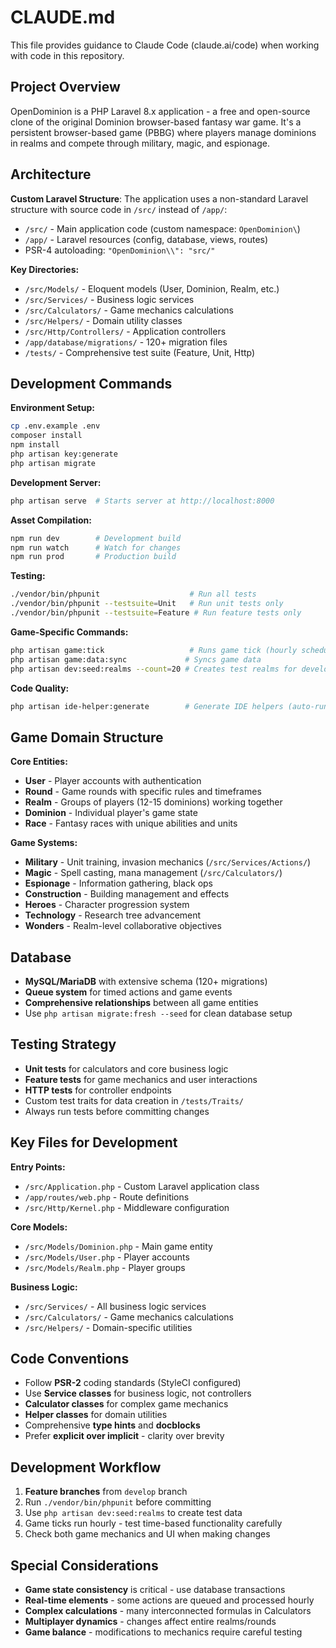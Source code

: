 # CLAUDE.md

This file provides guidance to Claude Code (claude.ai/code) when working with code in this repository.

## Project Overview

OpenDominion is a PHP Laravel 8.x application - a free and open-source clone of the original Dominion browser-based fantasy war game. It's a persistent browser-based game (PBBG) where players manage dominions in realms and compete through military, magic, and espionage.

## Architecture

**Custom Laravel Structure**: The application uses a non-standard Laravel structure with source code in `/src/` instead of `/app/`:

- `/src/` - Main application code (custom namespace: `OpenDominion\`)
- `/app/` - Laravel resources (config, database, views, routes)
- PSR-4 autoloading: `"OpenDominion\\": "src/"`

**Key Directories:**
- `/src/Models/` - Eloquent models (User, Dominion, Realm, etc.)
- `/src/Services/` - Business logic services
- `/src/Calculators/` - Game mechanics calculations
- `/src/Helpers/` - Domain utility classes
- `/src/Http/Controllers/` - Application controllers
- `/app/database/migrations/` - 120+ migration files
- `/tests/` - Comprehensive test suite (Feature, Unit, Http)

## Development Commands

**Environment Setup:**
```bash
cp .env.example .env
composer install
npm install
php artisan key:generate
php artisan migrate
```

**Development Server:**
```bash
php artisan serve  # Starts server at http://localhost:8000
```

**Asset Compilation:**
```bash
npm run dev        # Development build
npm run watch      # Watch for changes
npm run prod       # Production build
```

**Testing:**
```bash
./vendor/bin/phpunit                    # Run all tests
./vendor/bin/phpunit --testsuite=Unit   # Run unit tests only
./vendor/bin/phpunit --testsuite=Feature # Run feature tests only
```

**Game-Specific Commands:**
```bash
php artisan game:tick                   # Runs game tick (hourly scheduled)
php artisan game:data:sync             # Syncs game data
php artisan dev:seed:realms --count=20 # Creates test realms for development
```

**Code Quality:**
```bash
php artisan ide-helper:generate        # Generate IDE helpers (auto-runs on composer update)
```

## Game Domain Structure

**Core Entities:**
- **User** - Player accounts with authentication
- **Round** - Game rounds with specific rules and timeframes  
- **Realm** - Groups of players (12-15 dominions) working together
- **Dominion** - Individual player's game state
- **Race** - Fantasy races with unique abilities and units

**Game Systems:**
- **Military** - Unit training, invasion mechanics (`/src/Services/Actions/`)
- **Magic** - Spell casting, mana management (`/src/Calculators/`)
- **Espionage** - Information gathering, black ops
- **Construction** - Building management and effects
- **Heroes** - Character progression system
- **Technology** - Research tree advancement
- **Wonders** - Realm-level collaborative objectives

## Database

- **MySQL/MariaDB** with extensive schema (120+ migrations)
- **Queue system** for timed actions and game events
- **Comprehensive relationships** between all game entities
- Use `php artisan migrate:fresh --seed` for clean database setup

## Testing Strategy

- **Unit tests** for calculators and core business logic
- **Feature tests** for game mechanics and user interactions  
- **HTTP tests** for controller endpoints
- Custom test traits for data creation in `/tests/Traits/`
- Always run tests before committing changes

## Key Files for Development

**Entry Points:**
- `/src/Application.php` - Custom Laravel application class
- `/app/routes/web.php` - Route definitions
- `/src/Http/Kernel.php` - Middleware configuration

**Core Models:**
- `/src/Models/Dominion.php` - Main game entity
- `/src/Models/User.php` - Player accounts
- `/src/Models/Realm.php` - Player groups

**Business Logic:**
- `/src/Services/` - All business logic services
- `/src/Calculators/` - Game mechanics calculations
- `/src/Helpers/` - Domain-specific utilities

## Code Conventions

- Follow **PSR-2** coding standards (StyleCI configured)
- Use **Service classes** for business logic, not controllers
- **Calculator classes** for complex game mechanics
- **Helper classes** for domain utilities
- Comprehensive **type hints** and **docblocks**
- Prefer **explicit over implicit** - clarity over brevity

## Development Workflow

1. **Feature branches** from `develop` branch
2. Run `./vendor/bin/phpunit` before committing
3. Use `php artisan dev:seed:realms` to create test data
4. Game ticks run hourly - test time-based functionality carefully
5. Check both game mechanics and UI when making changes

## Special Considerations

- **Game state consistency** is critical - use database transactions
- **Real-time elements** - some actions are queued and processed hourly
- **Complex calculations** - many interconnected formulas in Calculators
- **Multiplayer dynamics** - changes affect entire realms/rounds
- **Game balance** - modifications to mechanics require careful testing